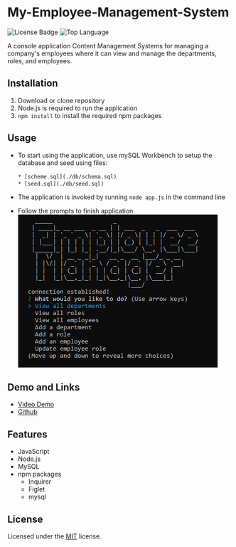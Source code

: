 # My-Employee-Management-System

![License Badge](https://img.shields.io/github/license/jak3ster/my-employee-management-system) ![Top Language](https://img.shields.io/github/languages/top/jak3ster/my-employee-management-system)

A console application Content Management Systems for managing a company's employees where it can view and manage the departments, roles, and employees.

## Installation

1. Download or clone repository
2. Node.js is required to run the application
3. `npm install` to install the required npm packages

## Usage

* To start using the application, use mySQL Workbench to setup the database and seed using files:

      * [scheme.sql](./db/schema.sql)
      * [seed.sql](./db/seed.sql)

* The application is invoked by running `node app.js` in the command line
* Follow the prompts to finish application
![DemoScreenshot](./assets/demo/my-employee-management-system-demo.png)

## Demo and Links

* [Video Demo](https://drive.google.com/file/d/1aEthJy32mQkgJQb6WPvvUp8xnub3h3DK/view?usp=sharing)
* [Github](https://github.com/jak3ster/my-employee-management-system)

## Features

* JavaScript
* Node.js
* MySQL
* npm packages
  * Inquirer
  * Figlet
  * mysql

## License

  Licensed under the [MIT](LICENSE) license.
